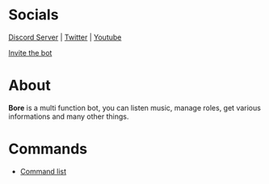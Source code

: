 # Socials
[Discord Server](https://discord.gg/YyNUgDWSAf) | [Twitter](https://twitter.com/Iambore1) | [Youtube](https://www.youtube.com/channel/UCCiUbe4NZMEfEeAXX9AHfYA)

[Invite the bot](https://discord.com/api/oauth2/authorize?client_id=841270706976980993&permissions=8&scope=bot)

# About

**Bore** is a multi function bot, you can listen music, manage roles, get various informations and many other things.
 
# Commands
* [Command list](https://github.com/I-am-boredTM/Bore/wiki/Command-List)
